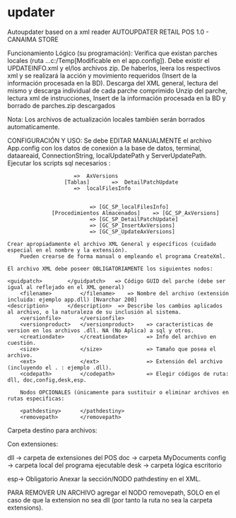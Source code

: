# updater
Autoupdater based on a xml reader
AUTOUPDATER RETAIL POS 1.0 - CANAIMA STORE

Funcionamiento Lógico (su programación):
	Verifica que existan parches locales (ruta ...c:/Temp[Modificable en el app.config]). Debe existir el UPDATEINFO.xml y el/los archivos zip.
	De haberlos, leera los respectivos xml y se realizará la acción y movimiento requeridos (Insert de la información procesada en la BD).
	Descarga del XML general, lectura del mismo y descarga individual de cada parche comprimido
	Unzip del parche, lectura xml de instrucciones, Insert de la información procesada en la BD y borrado de parches.zip descargados

Nota: Los archivos de actualización locales también serán borrados automaticamente.

CONFIGURACIÓN Y USO:
	Se debe EDITAR MANUALMENTE el archivo App.config con los datos de conexión a la base de datos, 
			terminal, dataareaid, ConnectionString, localUpdatePath y ServerUpdatePath.
        Ejecutar los scripts sql necesarios        :


			             =>  AxVersions
                      [Tablas]       =>  DetailPatchUpdate
			             =>  localFilesInfo

					     
					          => [GC_SP_localFilesInfo] 
                  [Procedimientos Almacenados]    => [GC_SP_AxVersions] 
					          => [GC_SP_DetailPatchUpdate] 
					          => [GC_SP_InsertAxVersions] 
					          => [GC_SP_UpdateAxVersions] 
	
	Crear apropiadamente el archivo XML General y específicos (cuidado especial en el nombre y la extensión).
        Pueden crearse de forma manual o empleando el programa CreateXml.

	El archivo XML debe poseer OBLIGATORIAMENTE los siguientes nodos: 

	<guidpatch>        </guidpatch>   => Código GUID del parche (debe ser igual al reflejado en el XML general)
        <filename>         </filename>    => Nombre del archivo (extensión incluida: ejemplo app.dll) [Nvarchar 200]
	<description>      </description>  => Describe los cambios aplicados al archivo, o la naturaleza de su inclusión al sistema.
        <versionfile>      </versionfile>  
        <versionproduct>   </versionproduct>    => caracteristicas de version en los archivos .dll. NA (No Aplica) a sql y otros.
        <creationdate>     </creationdate>      => Info del archivo en cuestión.
        <size>             </size>              => Tamaño que posea el archivo.
        <ext>              </ext>               => Extensión del archivo (incluyendo el . : ejemplo .dll).
        <codepath>         </codepath>          => Elegir códigos de ruta: dll, doc,config,desk,esp.

        Nodos OPCIONALES (únicamente para sustituir o eliminar archivos en rutas especificas:

        <pathdestiny>      </pathdestiny>  
        <removepath>       </removepath>  

Carpeta destino para archivos:

Con extensiones:

dll -> carpeta de extensiones del POS
doc -> carpeta MyDocuments
config -> carpeta local del programa ejecutable
desk -> carpeta lógica escritorio

esp-> Obligatorio Anexar la sección/NODO pathdestiny en el XML.

PARA REMOVER UN ARCHIVO agregar el NODO removepath, SOLO en el caso de que la extension no sea dll (por tanto la ruta no sea la carpeta extensions).

